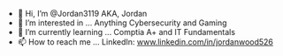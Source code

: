 - 👋 Hi, I’m @Jordan3119 AKA, Jordan
- 👀 I’m interested in ... Anything Cybersecurity and Gaming
- 🌱 I’m currently learning ... Comptia A+ and IT Fundamentals
- 📫 How to reach me ... LinkedIn: www.linkedin.com/in/jordanwood526
<!---
Jordan3119/Jordan3119 is a ✨ special ✨ repository because its `README.md` (this file) appears on your GitHub profile.
You can click the Preview link to take a look at your changes.
--->
